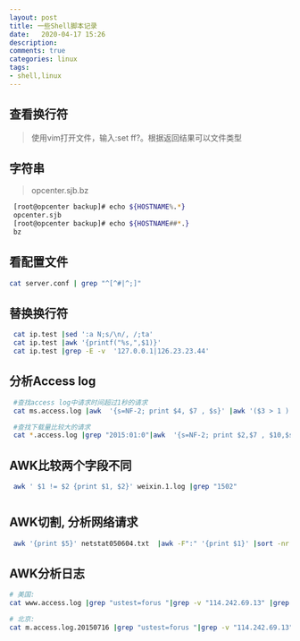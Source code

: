 ```yaml
---
layout: post
title: 一些Shell脚本记录
date:   2020-04-17 15:26
description: 
comments: true
categories: linux
tags:
- shell,linux
---
```


## 查看换行符
> 使用vim打开文件，输入:set ff?。根据返回结果可以文件类型

## 字符串
> opcenter.sjb.bz

```bash
 [root@opcenter backup]# echo ${HOSTNAME%.*}  
 opcenter.sjb  
 [root@opcenter backup]# echo ${HOSTNAME##*.}  
 bz  
```

## 看配置文件
```bash
cat server.conf | grep "^[^#|^;]"
``` 

## 替换换行符
```bash
 cat ip.test |sed ':a N;s/\n/, /;ta'
 cat ip.test |awk '{printf("%s,",$1)}'
 cat ip.test |grep -E -v  '127.0.0.1|126.23.23.44'
```

 

## 分析Access log
```bash
 #查找access log中请求时间超过1秒的请求  
 cat ms.access.log |awk  '{s=NF-2; print $4, $7 , $s}' |awk '($3 > 1 ) {print $1, $2,$3}'  

 #查找下载量比较大的请求  
 cat *.access.log |grep "2015:01:0"|awk  '{s=NF-2; print $2,$7 , $10,$s}' |awk '($3 > 1000000 ) {print $1, $2,$3,$4}'   
```

 

## AWK比较两个字段不同
```bash
 awk ' $1 != $2 {print $1, $2}' weixin.1.log |grep "1502" 
```
#
## AWK切割, 分析网络请求
```bash
 awk '{print $5}' netstat050604.txt  |awk -F":" '{print $1}' |sort -nr |uniq -c |sort -nr |more
```



  
 

## AWK分析日志
```bash
# 美国:  
cat www.access.log |grep "ustest=forus "|grep -v "114.242.69.13" |grep -v "ApacheBench" |awk '{s=NF-2;t=NF-1; print $1,$7,$s,$t}'

# 北京: 
cat m.access.log.20150716 |grep "ustest=forus "|grep -v "114.242.69.13" |grep -v "ApacheBench" |awk '{s=NF-5;t=NF-6; print $1,$7,$s,$t}'   
```

 
